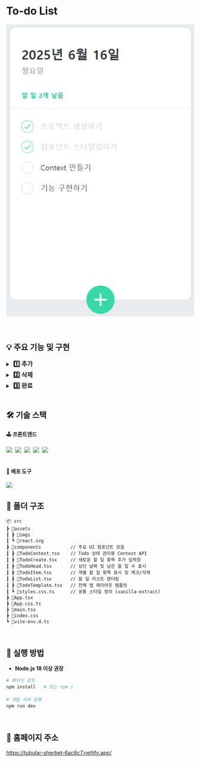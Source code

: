 # To-do List
<div align="center">
  <img src="/src/assets/imgs/img_todolist.png" alt="todolist preview" />
</div>
<br/><br/>

## 💡 주요 기능 및 구현
<details>
  <summary><h3 style="display:inline; margin-left:4px">1️⃣ 추가</h3></summary>

  - **아이템 추가:** 텍스트 입력 후 'Enter'를 누르면 아이템을 하나씩 추가할 수 있습니다.
  
    <img src="/src/assets/imgs/video_todolist_add.gif" alt="video"/>
</details>

<details>
  <summary><h3 style="display:inline; margin-left:4px">2️⃣ 삭제</h3></summary>

  - **아이템 삭제:** 리스트 오른쪽에 있는 휴지통을 클릭하여 아이템을 하나씩 삭제할 수 있습니다.
  
    <img src="/src/assets/imgs/video_todolist_remove.gif" alt="video"/>
</details>

<details>
  <summary><h3 style="display:inline; margin-left:4px">3️⃣ 완료</h3></summary>

  - **완료된 아이템 체크:** 리스트 왼쪽에 있는 체크박스를 클릭하면 스타일과 남은 할 일의 개수가 변경됩니다.
  
    <img src="/src/assets/imgs/video_todolist_complete.gif" alt="video"/>
</details>
<br/>

## 🛠 기술 스택
#### 🕹 프론트엔드
<div>
  <img src="https://img.shields.io/badge/React-%2320232a.svg?style=flat-square&logo=react&logoColor=%2361DAFB" />&nbsp;
  <img src="https://img.shields.io/badge/Typescript-%23007ACC.svg?style=flat-square&logo=typescript&logoColor=white" />&nbsp;
  <img src="https://img.shields.io/badge/Context--Api-000000?style=flat-square&logoColor=white" />&nbsp;
  <img src="https://img.shields.io/badge/vanilla--extract-%2324C8DB.svg?style=flat-square&logoColor=white" />&nbsp;
  <img src="https://img.shields.io/badge/Vite-%23646CFF.svg?style=flat-square&logo=vite&logoColor=white" />&nbsp;
</div>
<br/>

#### 🚀 배포 도구
<img src="https://img.shields.io/badge/Netlify-%23000000.svg?style=flat-square&logo=netlify&logoColor=#00C7B7">
<br/>

## 🧩 폴더 구조
```
📦 src
┣ 📂assets
┃ ┣ 📂imgs
┃ ┗ 📜react.svg
┣ 📂components           // 주요 UI 컴포넌트 모음
┃ ┣ 📜TodoContext.tsx    // Todo 상태 관리용 Context API
┃ ┣ 📜TodoCreate.tsx     // 새로운 할 일 항목 추가 입력창
┃ ┣ 📜TodoHead.tsx       // 상단 날짜 및 남은 할 일 수 표시
┃ ┣ 📜TodoItem.tsx       // 개별 할 일 항목 표시 및 체크/삭제
┃ ┣ 📜TodoList.tsx       // 할 일 리스트 렌더링
┃ ┣ 📜TodoTemplate.tsx   // 전체 앱 레이아웃 템플릿
┃ ┗ 📜styles.css.ts      // 공통 스타일 정의 (vanilla-extract)
┣ 📜App.tsx
┣ 📜App.css.ts
┣ 📜main.tsx
┣ 📜index.css
┗ 📜vite-env.d.ts
```
<br/>

## 🎯 실행 방법

- **Node.js 18 이상 권장**

```bash
# 패키지 설치
npm install   # 또는 npm i

# 개발 서버 실행
npm run dev
```
<br/>

## 📍 홈페이지 주소
https://tubular-sherbet-6ac6c7.netlify.app/
